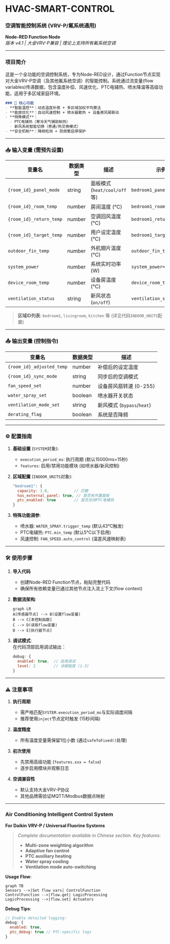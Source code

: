 # HVAC-SMART-CONTROL

### 空调智能控制系统 (VRV-P/氟系统通用)  
**Node-RED Function Node**  
*版本 v4.1 | 大金VRV-P兼容 | 理论上支持所有氟系统空调*

---

### 项目简介  
这是一个全功能的空调控制系统，专为Node-RED设计，通过Function节点实现对大金VRV-P空调（及其他氟系统空调）的智能控制。系统通过流变量(flow variables)传递数据，包含温度补偿、风速优化、PTC电辅热、喷水降温等高级功能，适用于多区域家庭环境。

```markdown
### 🚀 核心功能
- **智能温控**：动态温度补偿 + 多区域加权平均算法
- **能效优化**：自动风速控制 + 喷水器散热 + 设备房风扇联动
- **特殊模式**：  
  - PTC电辅热（寒冷天气辅助制热）  
  - 新风系统智能切换（旁通/热交换模式）
- **安全机制**：降频检测 + 防频繁启停保护
```

---

### 📥 输入变量 (需预先设置)  
| 变量名                    | 数据类型 | 描述                          | 示例                     |
|---------------------------|----------|-------------------------------|--------------------------|
| `{room_id}_panel_mode`    | string   | 面板模式 (`heat/cool/off`等)  | `bedroom1_panel_mode`    |
| `{room_id}_room_temp`     | number   | 房间温度 (℃)                  | `bedroom1_room_temp=24.5`|
| `{room_id}_return_temp`   | number   | 空调回风温度 (℃)              | `bedroom1_return_temp`   |
| `{room_id}_target_temp`   | number   | 用户设定温度 (℃)              | `bedroom1_target_temp=22`|
| `outdoor_fin_temp`        | number   | 外机翅片温度 (℃)              | `outdoor_fin_temp=42.3`  |
| `system_power`            | number   | 系统实时功率 (W)              | `system_power=1200`      |
| `device_room_temp`        | number   | 设备房温度 (℃)                | `device_room_temp=32.1`  |
| `ventilation_status`      | string   | 新风状态 (`on/off`)           | `ventilation_status="on"`|

> **区域ID列表**: `bedroom1`, `livingroom`, `kitchen` 等 (详见代码`INDOOR_UNITS`配置)

---

### 📤 输出变量 (控制指令)  
| 变量名                  | 数据类型 | 描述                          |
|-------------------------|----------|-------------------------------|
| `{room_id}_adjusted_temp` | number   | 补偿后的设定温度              |
| `{room_id}_sync_mode`     | string   | 同步后的空调模式              |
| `fan_speed_set`           | number   | 设备房风扇转速 (0-255)        |
| `water_spray_set`         | boolean  | 喷水器开关状态                |
| `ventilation_mode_set`    | string   | 新风模式 (`bypass`/`heat`)    |
| `derating_flag`           | boolean  | 系统是否降频                  |

---

### ⚙️ 配置指南  
1. **基础设置** (`SYSTEM`对象):  
   - `execution_period_ms`: 执行周期 (默认15000ms=15秒)  
   - `features`: 启用/禁用功能模块 (如喷水器/新风控制)  

2. **区域配置** (`INDOOR_UNITS`对象):  
   ```javascript
   "bedroom1": {
     capacity: 1.8,           // 匹数
     has_external_panel: true, // 是否有外置面板
     ptc_enabled: true        // 是否支持PTC电辅热
   }
   ```

3. **特殊功能调参**:  
   - 喷水器: `WATER_SPRAY.trigger_temp` (默认43℃触发)  
   - PTC电辅热: `PTC.min_temp` (默认5℃以下启用)  
   - 风速控制: `FAN_SPEED.auto_control` (温差风速映射表)

---

### 🛠 使用步骤  
1. **导入代码**  
   - 创建Node-RED Function节点，粘贴完整代码  
   - 确保所有依赖变量已通过其他节点注入流上下文(flow context)

2. **数据流架构**:  
   ```mermaid
   graph LR
   A[传感器节点] --> B(设置flow变量)
   B --> C[本控制函数]
   C --> D(读取flow变量)
   D --> E[执行器节点]
   ```

3. **调试模式**:  
   在代码顶部启用调试输出：  
   ```javascript
   debug: {
     enabled: true,  // 启用调试
     level: 2        // 详细程度 (1-3)
   }
   ```

---

### ⚠️ 注意事项  
1. **执行周期**  
   - 需严格匹配`SYSTEM.execution_period_ms`与实际调度间隔  
   - 推荐使用`inject`节点定时触发 (15秒间隔)

2. **温度精度**  
   - 所有温度变量需保留1位小数 (通过`safeToFixed()`处理)

3. **初次使用**  
   - 先禁用高级功能 (`features.xxx = false`)  
   - 逐步启用模块并观察日志  

4. **空调兼容性**  
   - 默认支持大金VRV-P协议  
   - 其他品牌需验证MQTT/Modbus数据点映射

---

### Air Conditioning Intelligent Control System  
**For Daikin VRV-P / Universal Fluorine Systems**  

> *Complete documentation available in Chinese section. Key features:*  
> - **Multi-zone weighting algorithm**  
> - **Adaptive fan control**  
> - **PTC auxiliary heating**  
> - **Water spray cooling**  
> - **Ventilation mode auto-switching**  

**Usage Flow**:  
```mermaid
graph TB
Sensors -->|Set flow vars| ControlFunction
ControlFunction -->|flow.get| LogicProcessing
LogicProcessing -->|flow.set| Actuators
```

**Debug Tips**:  
```javascript
// Enable detailed logging:
debug: { 
  enabled: true,
  ptc_debug: true // PTC-specific logs
}
```
